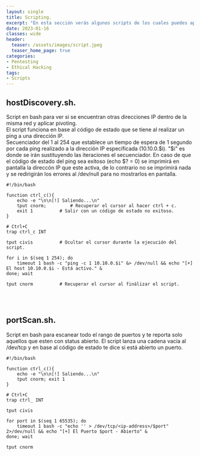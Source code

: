 ```yaml
---
layout: single
title: Scripting.
excerpt: "En esta sección verás algunos scripts de los cuales puedes apoyarte para ver como se realizan ciertos ataques y automatizar tareas."
date: 2023-01-16
classes: wide
header:
  teaser: /assets/images/script.jpeg
  teaser_home_page: true
categories:
- Pentesting
- Ethical Hacking
tags:
- Scripts
---
```

## hostDiscovery.sh.
Script en bash para ver si se encuentran otras direcciones IP dentro de la misma red y aplicar pivoting.<br>
El script funciona en base al código de estado que se tiene al realizar un ping a una dirección IP.<br>
Secuenciador del 1 al 254 que establece un tiempo de espera de 1 segundo por cada ping realizado a la dirección IP específicada (10.10.0.$i). "$i" es donde se irán sustituyendo las iteraciones el secuenciador. En caso de que el código de estado del ping sea exitoso (echo $? = 0) se imprimirá en pantalla la direccón IP que este activa, de lo contrario no se imprimirá nada y se redirigirán los errores al /dev/null para no mostrarlos en pantalla.
```
#!/bin/bash

function ctrl_c(){
	echo -e "\n\n[!] Saliendo...\n"
	tput cnorm; 		# Recuperar el cursor al hacer ctrl + c.
	exit 1  		# Salir con un código de estado no exitoso.
}

# Ctrl+C
trap ctrl_c INT

tput civis			# Ocultar el cursor durante la ejecución del script.

for i in $(seq 1 254); do 
	timeout 1 bash -c "ping -c 1 10.10.0.$i" &> /dev/null && echo "[+] El host 10.10.0.$i - Está activo." &
done; wait

tput cnorm			# Recuperar el cursor al finálizar el script.
```
<br><br>
## portScan.sh.
Script en bash para escanear todo el rango de puertos y te reporta solo aquellos que esten con status abierto. El script lanza una cadena vacía al /dev/tcp y en base al código de estado te dice si está abierto un puerto.
```
#!/bin/bash

function ctrl_c(){
	echo -e "\n\n[!] Saliendo...\n"
	tput cnorm; exit 1 
}

# Ctrl+C
trap ctrl_ INT 

tput civis

for port in $(seq 1 65535); do
	timeout 1 bash -c "echo '' > /dev/tcp/<ip-address>/$port" 2>/dev/null && echo "[+] El Puerto $port - Abierto" &
done; wait

tput cnorm
```



